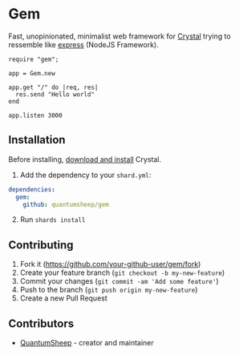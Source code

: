 # Gem
Fast, unopinionated, minimalist web framework for [Crystal](https://crystal-lang.org/) trying to ressemble like [express](https://github.com/expressjs/express) (NodeJS Framework).

```crystal
require "gem";

app = Gem.new

app.get "/" do |req, res|
  res.send "Hello world"
end

app.listen 3000
```

## Installation
Before installing, [download and install](https://crystal-lang.org/docs/installation/) Crystal.

1. Add the dependency to your `shard.yml`:
```yaml
dependencies:
  gem:
    github: quantumsheep/gem
```
2. Run `shards install`


## Contributing

1. Fork it (<https://github.com/your-github-user/gem/fork>)
2. Create your feature branch (`git checkout -b my-new-feature`)
3. Commit your changes (`git commit -am 'Add some feature'`)
4. Push to the branch (`git push origin my-new-feature`)
5. Create a new Pull Request

## Contributors

- [QuantumSheep](https://github.com/quantumsheep) - creator and maintainer
